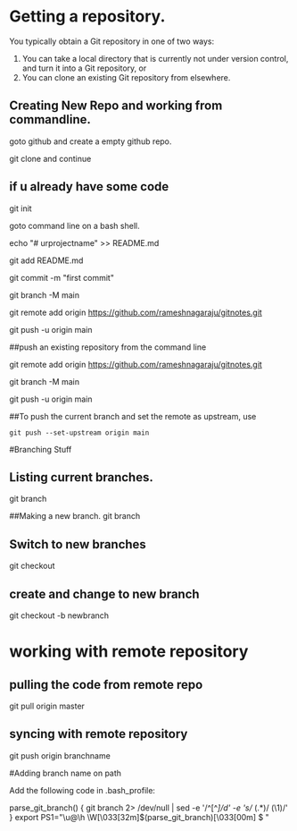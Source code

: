 # Getting a repository.
You typically obtain a Git repository in one of two ways:
1) You can take a local directory that is currently not under version control, 
and turn it into a Git repository, or
2) You can clone an existing Git repository from elsewhere.

## Creating New Repo and working from commandline.

goto github and create a empty github repo.

git clone and continue

## if u already have some code

git init

goto command line on a bash shell.

echo "# urprojectname" >> README.md

git add README.md

git commit -m "first commit"

git branch -M main

git remote add origin https://github.com/rameshnagaraju/gitnotes.git

git push -u origin main

##push an existing repository from the command line

git remote add origin https://github.com/rameshnagaraju/gitnotes.git

git branch -M main

git push -u origin main

##To push the current branch and set the remote as upstream, use

    git push --set-upstream origin main

#Branching Stuff

## Listing current branches. 
git branch

##Making a new branch.
git branch <branch-name>

## Switch to new branches
git checkout <branch-name>
    
## create and change to new branch
git checkout -b newbranch

# working with remote repository

## pulling the code from remote repo

git pull origin master

## syncing with remote repository

git push origin branchname

#Adding branch name on path 

Add the following code in .bash_profile:

parse_git_branch() {
    git branch 2> /dev/null | sed -e '/^[^*]/d' -e 's/* \(.*\)/ (\1)/'
}
export PS1="\u@\h \W\[\033[32m\]\$(parse_git_branch)\[\033[00m\] $ "



